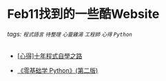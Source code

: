 # Feb11找到的一些酷Website
###### tags: `程式語言` `待整理` `心靈雞湯` `工程師` `心得` `Python`


- [ [心得]十年程式自學之路](http://huli.logdown.com/posts/703835-experience-ten-year-programming-of-self-study-road)

- [《零基础学 Python》(第二版)](http://wiki.jikexueyuan.com/project/start-learning-python/208.html)